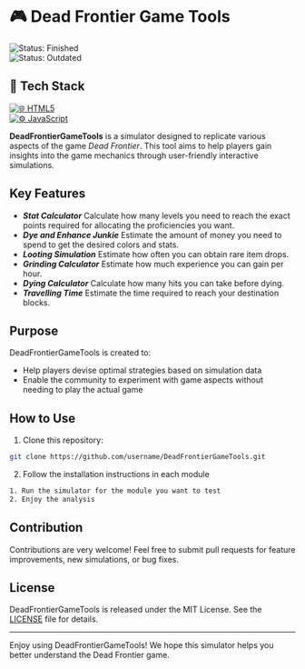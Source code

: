 # 🎮 Dead Frontier Game Tools

![Status: Finished](https://img.shields.io/badge/status-finished-brightgreen)  
![Status: Outdated](https://img.shields.io/badge/status-outdated-red)

## 🚀 Tech Stack

[![🌐 HTML5](https://img.shields.io/badge/HTML5-E34F26?style=flat&logo=html5&logoColor=white)](https://developer.mozilla.org/en-US/docs/Web/HTML)  
[![⚙️ JavaScript](https://img.shields.io/badge/JavaScript-F7DF1E?style=flat&logo=javascript&logoColor=black)](https://developer.mozilla.org/en-US/docs/Web/JavaScript)

**DeadFrontierGameTools** is a simulator designed to replicate various aspects of the game *Dead Frontier*. This tool aims to help players gain insights into the game mechanics through user-friendly interactive simulations.

## Key Features

- *****Stat Calculator*****
Calculate how many levels you need to reach the exact points required for allocating the proficiencies you want.
- *****Dye and Enhance Junkie*****
Estimate the amount of money you need to spend to get the desired colors and stats.
- *****Looting Simulation*****
Estimate how often you can obtain rare item drops.
- *****Grinding Calculator*****
Estimate how much experience you can gain per hour.
- *****Dying Calculator*****
Calculate how many hits you can take before dying.
- *****Travelling Time*****
Estimate the time required to reach your destination blocks.

## Purpose

DeadFrontierGameTools is created to:
- Help players devise optimal strategies based on simulation data
- Enable the community to experiment with game aspects without needing to play the actual game

## How to Use

1. Clone this repository:
```bash
git clone https://github.com/username/DeadFrontierGameTools.git
```
2. Follow the installation instructions in each module

```bash
1. Run the simulator for the module you want to test
2. Enjoy the analysis
```
## Contribution

Contributions are very welcome! Feel free to submit pull requests for feature improvements, new simulations, or bug fixes.

## License

DeadFrontierGameTools is released under the MIT License. See the [LICENSE](LICENSE) file for details.

---

Enjoy using DeadFrontierGameTools! We hope this simulator helps you better understand the Dead Frontier game.


